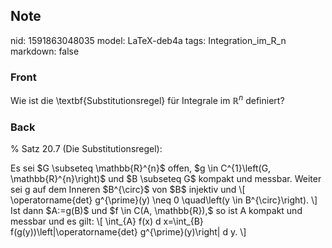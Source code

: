 ## Note
nid: 1591863048035
model: LaTeX-deb4a
tags: Integration_im_R_n
markdown: false

### Front
Wie ist die \textbf{Substitutionsregel} für Integrale im $\mathbb{R}^n$ definiert?

### Back
% Satz 20.7 (Die Substitutionsregel):
<div>
  Es sei $G \subseteq \mathbb{R}^{n}$ offen, $g \in C^{1}\left(G,
  \mathbb{R}^{n}\right)$ und $B \subseteq G$ kompakt und messbar.
  Weiter sei g auf dem Inneren $B^{\circ}$ von $B$ injektiv und \[
  \operatorname{det} g^{\prime}(y) \neq 0 \quad\left(y \in
  B^{\circ}\right). \] Ist dann $A:=g(B)$ und $f \in C(A,
  \mathbb{R}),$ so ist A kompakt und messbar und es gilt: \[
  \int_{A} f(x) d x=\int_{B} f(g(y))\left|\operatorname{det}
  g^{\prime}(y)\right| d y. \]
</div>
